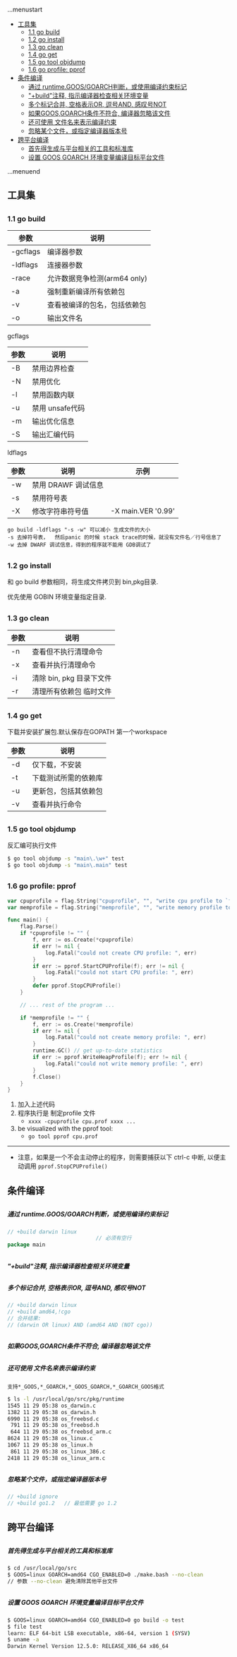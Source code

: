 ...menustart

 - [工具集](#d1f4a2ca5ebae356829301a14367e0e6)
     - [1.1 go build](#5cb3fbe2f5c14eaeec65da239fb2278b)
     - [1.2 go install](#bfae2838680a32e56e245ff108957b89)
     - [1.3 go clean](#a0d272d3a24a7f1986e0fa7bafb8a59d)
     - [1.4 go get](#467396f90a34e7517a6fe191507ebab1)
     - [1.5 go tool objdump](#10dff3e07c4de7491ca41d3f3d6a7968)
     - [1.6 go profile: pprof](#97696a7ea989ac7decac2e8be29a04f7)
 - [条件编译](#b19e1a4d4f517ccccc8fd5d402c438f9)
     - [通过 runtime.GOOS/GOARCH判断，或使用编译约束标记](#7fb897f760321cdc29a25ac77a31a041)
     - ["+build"注释, 指示编译器检查相关环境变量](#e4ee5701df42dfb4c09086d79e67d9f6)
     - [多个标记合并, 空格表示OR, 逗号AND, 感叹号NOT](#30ef583d7ef62bad4751c8e2e7299f50)
     - [如果GOOS,GOARCH条件不符合, 编译器忽略该文件](#ba18359c8922124ddf4b2ffbdad4b1d3)
     - [还可使用 文件名来表示编译约束](#e6bd662653ba70b565a32d84722fd015)
     - [忽略某个文件，或指定编译器版本号](#5c0242163713cc576762cc92f3c5e625)
 - [跨平台编译](#9f4c95c3ac51945acde06a53ffa196bd)
     - [首先得生成与平台相关的工具和标准库](#6aa488bb375a987c2f85c02db3220422)
     - [设置 GOOS GOARCH 环境变量编译目标平台文件](#0457f03fb15cf964e191b590da30f15e)

...menuend


<h2 id="d1f4a2ca5ebae356829301a14367e0e6"></h2>

## 工具集

<h2 id="5cb3fbe2f5c14eaeec65da239fb2278b"></h2>

### 1.1 go build


参数 |  说明 
--- |   --- 
-gcflags | 编译器参数 
-ldflags    |   连接器参数
-race | 允许数据竞争检测(arm64 only) 
-a  |   强制重新编译所有依赖包
-v  |   查看被编译的包名，包括依赖包   
-o  |   输出文件名 

gcflags

参数 |  说明 
--- |   --- 
-B  |   禁用边界检查 
-N  |   禁用优化
-l  |   禁用函数内联
-u  |   禁用 unsafe代码
-m  |   输出优化信息
-S  |   输出汇编代码


ldflags

参数 |  说明 | 示例
--- |   ---     |   ---
-w  |   禁用 DRAWF 调试信息
-s  |   禁用符号表
-X  |   修改字符串符号值    |   -X main.VER '0.99'


    go build -ldflags "-s -w" 可以减小 生成文件的大小
    -s 去掉符号表，  然后panic 的时候 stack trace的时候，就没有文件名／行号信息了
    -w 去掉 DWARF 调试信息，得到的程序就不能用 GDB调试了


<h2 id="bfae2838680a32e56e245ff108957b89"></h2>

### 1.2 go install

和 go build 参数相同，将生成文件拷贝到 bin,pkg目录.

优先使用 GOBIN 环境变量指定目录.

<h2 id="a0d272d3a24a7f1986e0fa7bafb8a59d"></h2>

### 1.3 go clean

参数 |  说明 
--- |   --- 
-n  | 查看但不执行清理命令
-x  | 查看并执行清理命令
-i  |   清除 bin, pkg 目录下文件
-r  |   清理所有依赖包 临时文件 


<h2 id="467396f90a34e7517a6fe191507ebab1"></h2>

### 1.4 go get

下载并安装扩展包.默认保存在GOPATH 第一个workspace

参数 |  说明 
--- |   --- 
-d  |   仅下载，不安装
-t  |   下载测试所需的依赖库
-u  |   更新包，包括其依赖包
-v  |   查看并执行命令


<h2 id="10dff3e07c4de7491ca41d3f3d6a7968"></h2>

### 1.5 go tool objdump

反汇编可执行文件

```bash
$ go tool objdump -s "main\.\w+" test
$ go tool objdump -s "main\.main" test
```


<h2 id="97696a7ea989ac7decac2e8be29a04f7"></h2>

### 1.6 go profile: pprof

```go
var cpuprofile = flag.String("cpuprofile", "", "write cpu profile to `file`")
var memprofile = flag.String("memprofile", "", "write memory profile to `file`")

func main() {
    flag.Parse()
    if *cpuprofile != "" {
        f, err := os.Create(*cpuprofile)
        if err != nil {
            log.Fatal("could not create CPU profile: ", err)
        }
        if err := pprof.StartCPUProfile(f); err != nil {
            log.Fatal("could not start CPU profile: ", err)
        }
        defer pprof.StopCPUProfile()
    }

    // ... rest of the program ...

    if *memprofile != "" {
        f, err := os.Create(*memprofile)
        if err != nil {
            log.Fatal("could not create memory profile: ", err)
        }
        runtime.GC() // get up-to-date statistics
        if err := pprof.WriteHeapProfile(f); err != nil {
            log.Fatal("could not write memory profile: ", err)
        }
        f.Close()
    }
}
```

 1. 加入上述代码
 2. 程序执行是 制定profile 文件
    - `xxxx -cpuprofile cpu.prof xxxx ... `
 3. be visualized with the pprof tool:
    - `go tool pprof cpu.prof`

---

 - 注意，如果是一个不会主动停止的程序，则需要捕获以下 ctrl-c 中断, 以便主动调用 ` pprof.StopCPUProfile() `

<h2 id="b19e1a4d4f517ccccc8fd5d402c438f9"></h2>

## 条件编译

<h2 id="7fb897f760321cdc29a25ac77a31a041"></h2>

##### 通过 runtime.GOOS/GOARCH判断，或使用编译约束标记

```go
// +build darwin linux
                            // 必须有空行
package main
```

<h2 id="e4ee5701df42dfb4c09086d79e67d9f6"></h2>

##### "+build"注释, 指示编译器检查相关环境变量

<h2 id="30ef583d7ef62bad4751c8e2e7299f50"></h2>

##### 多个标记合并, 空格表示OR, 逗号AND, 感叹号NOT

```go
// +build darwin linux
// +build amd64,!cgo
// 合并结果:
// (darwin OR linux) AND (amd64 AND (NOT cgo))
```

<h2 id="ba18359c8922124ddf4b2ffbdad4b1d3"></h2>

##### 如果GOOS,GOARCH条件不符合, 编译器忽略该文件

<h2 id="e6bd662653ba70b565a32d84722fd015"></h2>

##### 还可使用 文件名来表示编译约束

    支持*_GOOS,*_GOARCH,*_GOOS_GOARCH,*_GOARCH_GOOS格式

```bash
$ ls -l /usr/local/go/src/pkg/runtime
1545 11 29 05:38 os_darwin.c
1382 11 29 05:38 os_darwin.h
6990 11 29 05:38 os_freebsd.c
 791 11 29 05:38 os_freebsd.h
 644 11 29 05:38 os_freebsd_arm.c
8624 11 29 05:38 os_linux.c
1067 11 29 05:38 os_linux.h
 861 11 29 05:38 os_linux_386.c
2418 11 29 05:38 os_linux_arm.c
```

<h2 id="5c0242163713cc576762cc92f3c5e625"></h2>

##### 忽略某个文件，或指定编译器版本号

```go
// +build ignore
// +build go1.2   // 最低需要 go 1.2
```

<h2 id="9f4c95c3ac51945acde06a53ffa196bd"></h2>

## 跨平台编译

<h2 id="6aa488bb375a987c2f85c02db3220422"></h2>

##### 首先得生成与平台相关的工具和标准库

```bash
$ cd /usr/local/go/src
$ GOOS=linux GOARCH=amd64 CGO_ENABLED=0 ./make.bash --no-clean
// 参数 --no-clean 避免清除其他平台文件
```

<h2 id="0457f03fb15cf964e191b590da30f15e"></h2>

##### 设置 GOOS GOARCH 环境变量编译目标平台文件

```bash
$ GOOS=linux GOARCH=amd64 CGO_ENABLED=0 go build -o test
$ file test
learn: ELF 64-bit LSB executable, x86-64, version 1 (SYSV)
$ uname -a
Darwin Kernel Version 12.5.0: RELEASE_X86_64 x86_64
```



